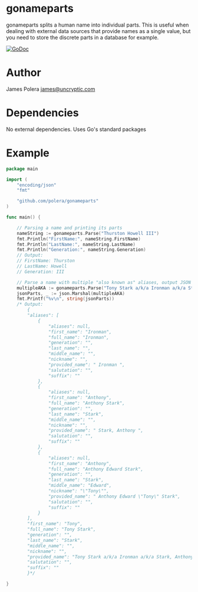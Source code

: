 # gonameparts
gonameparts splits a human name into individual parts. This is useful when dealing with external data sources that provide names as a single value, but you need to store the discrete parts in a database for example.

[![GoDoc](https://godoc.org/github.com/polera/gonameparts?status.svg)](https://godoc.org/github.com/polera/gonameparts)  

Author
==
James Polera <james@uncryptic.com>

Dependencies
==
No external dependencies.  Uses Go's standard packages

Example
==

```go
package main

import (
	"encoding/json"
	"fmt"

	"github.com/polera/gonameparts"
)

func main() {

	// Parsing a name and printing its parts
	nameString := gonameparts.Parse("Thurston Howell III")
	fmt.Println("FirstName:", nameString.FirstName)
	fmt.Println("LastName:", nameString.LastName)
	fmt.Println("Generation:", nameString.Generation)
	// Output:
	// FirstName: Thurston
	// LastName: Howell
	// Generation: III

    // Parse a name with multiple "also known as" aliases, output JSON
	multipleAKA := gonameparts.Parse("Tony Stark a/k/a Ironman a/k/a Stark, Anthony a/k/a Anthony Edward \"Tony\" Stark")
	jsonParts, _ := json.Marshal(multipleAKA)
	fmt.Printf("%v\n", string(jsonParts))
	/* Output:
		{
	    "aliases": [
	        {
	            "aliases": null,
	            "first_name": "Ironman",
	            "full_name": "Ironman",
	            "generation": "",
	            "last_name": "",
	            "middle_name": "",
	            "nickname": "",
	            "provided_name": " Ironman ",
	            "salutation": "",
	            "suffix": ""
	        },
	        {
	            "aliases": null,
	            "first_name": "Anthony",
	            "full_name": "Anthony Stark",
	            "generation": "",
	            "last_name": "Stark",
	            "middle_name": "",
	            "nickname": "",
	            "provided_name": " Stark, Anthony ",
	            "salutation": "",
	            "suffix": ""
	        },
	        {
	            "aliases": null,
	            "first_name": "Anthony",
	            "full_name": "Anthony Edward Stark",
	            "generation": "",
	            "last_name": "Stark",
	            "middle_name": "Edward",
	            "nickname": "\"Tony\"",
	            "provided_name": " Anthony Edward \"Tony\" Stark",
	            "salutation": "",
	            "suffix": ""
	        }
	    ],
	    "first_name": "Tony",
	    "full_name": "Tony Stark",
	    "generation": "",
	    "last_name": "Stark",
	    "middle_name": "",
	    "nickname": "",
	    "provided_name": "Tony Stark a/k/a Ironman a/k/a Stark, Anthony a/k/a Anthony Edward \"Tony\" Stark",
	    "salutation": "",
	    "suffix": ""
		}*/

}
```
